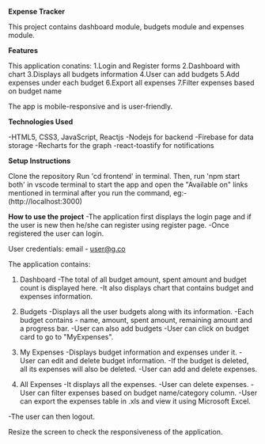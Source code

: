 **Expense Tracker**

This project contains dashboard module, budgets module and expenses module.

**Features**

This application conatins:
1.Login and Register forms
2.Dashboard with chart
3.Displays all budgets information 
4.User can add budgets
5.Add expenses under each budget
6.Export all expenses
7.Filter expenses based on budget name 

The app is mobile-responsive and is user-friendly.

**Technologies Used**

-HTML5, CSS3, JavaScript, Reactjs
-Nodejs for backend
-Firebase for data storage
-Recharts for the graph
-react-toastify for notifications

**Setup Instructions**

Clone the repository
Run 'cd frontend' in terminal.
Then, run 'npm start both' in vscode terminal to start the app and open the "Available on" links mentioned in terminal after you run the command, 
eg:- (http://localhost:3000)

**How to use the project**
-The application first displays the login page and if the user is new then he/she can register using register page.
-Once registered the user can login.

User credentials:
email - user@g.co

The application contains:
1. Dashboard
 -The total of all budget amount, spent amount and budget count is displayed here.
 -It also displays chart that contains budget and expenses information.

2. Budgets
 -Displays all the user budgets along with its information.
 -Each budget contains - name, amount, spent amount, remaining amount and a progress bar.
 -User can also add budgets
 -User can click on budget card to go to "MyExpenses".

3. My Expenses
 -Displays budget information and expenses under it.
 -User can edit and delete budget information.
 -If the budget is deleted, all its expenses will also be deleted.
 -User can add and delete expenses.

4. All Expenses
 -It displays all the expenses.
 -User can delete expenses.
 -User can filter expenses based on budget name/category column.
 -User can export the expenses table in .xls and view it using Microsoft Excel.

-The user can then logout.

Resize the screen to check the responsiveness of the application.
